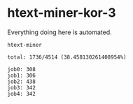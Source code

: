 # htext-miner-kor-3

Everything doing here is automated.

```
htext-miner

total: 1736/4514 (38.458130261408954%)

job0: 308
job1: 306
job2: 438
job3: 342
job4: 342
```